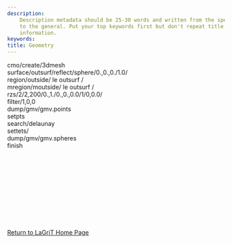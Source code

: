 ```yaml
---
description: 
    Description metadata should be 25-30 words and written from the specific
    to the general. Put your top keywords first but don't repeat title
    information.
keywords:  
title: Geometry
---
```




 

cmo/create/3dmesh\
surface/outsurf/reflect/sphere/0.,0.,0./1.0/\
region/outside/ le outsurf /\
mregion/moutside/ le outsurf /\
rzs/2/2,200/0.,1./0.,0.,0.0/1/0,0.0/\
filter/1,0,0\
dump/gmv/gmv.points\
setpts\
search/delaunay\
settets/\
dump/gmv/gmv.spheres\
finish

 
=

 

 

 

 


[Return to LaGriT Home Page](index.smd)

 



